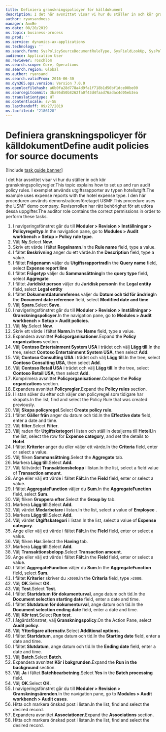 ```yaml
---
title: Definiera granskningspolicyer för källdokument
description: I det här avsnittet visar vi hur du ställer in och kör granskningspolicyregler.
author: ryansandness
manager: AnnBe
ms.date: 08/20/2019
ms.topic: business-process
ms.prod: ''
ms.service: dynamics-ax-applications
ms.technology: ''
ms.search.form: SysPolicySourceDocumentRuleType, SysFieldLookUp, SysPolicyListPage, SysPolicy, AuditPolicyRule, SysQueryForm, SysQueryFieldLookUp, AuditPolicyDateSelection, AuditPolicyAdditionalOption, BatchJob, CaseDetail
audience: Application User
ms.reviewer: roschlom
ms.search.scope: Core, Operations
ms.search.region: Global
ms.author: ryansand
ms.search.validFrom: 2016-06-30
ms.dyn365.ops.version: Version 7.0.0
ms.openlocfilehash: a6b0fa28d778a4d9fa1f718b1d50bf1dce00be00
ms.sourcegitcommit: 3ba95d50b8262fa0f43d4faad76adac4d05eb3ea
ms.translationtype: HT
ms.contentlocale: sv-SE
ms.lasthandoff: 09/27/2019
ms.locfileid: "2186128"
---
```

# <a name="define-audit-policies-for-source-documents"></a><span data-ttu-id="f7f1a-103">Definiera granskningspolicyer för källdokument</span><span class="sxs-lookup"><span data-stu-id="f7f1a-103">Define audit policies for source documents</span></span>

[!include [task guide banner](../../includes/task-guide-banner.md)]

<span data-ttu-id="f7f1a-104">I det här avsnittet visar vi hur du ställer in och kör granskningspolicyregler.</span><span class="sxs-lookup"><span data-stu-id="f7f1a-104">This topic explains how to set up and run audit policy rules.</span></span> <span data-ttu-id="f7f1a-105">I exemplet används utgiftsrapporter av typen hotellutgift.</span><span class="sxs-lookup"><span data-stu-id="f7f1a-105">The example uses expense reports with the hotel expense type.</span></span> <span data-ttu-id="f7f1a-106">I den här proceduren används demonstrationsföretaget USMF.</span><span class="sxs-lookup"><span data-stu-id="f7f1a-106">This procedure uses the USMF demo company.</span></span> <span data-ttu-id="f7f1a-107">Revisorrollen har rätt behörighet för att utföra dessa uppgifter.</span><span class="sxs-lookup"><span data-stu-id="f7f1a-107">The auditor role contains the correct permissions in order to perform these tasks.</span></span>

1. <span data-ttu-id="f7f1a-108">I navigeringsfönstret går du till **Moduler > Revision > Inställningar > Policyregeltyp**.</span><span class="sxs-lookup"><span data-stu-id="f7f1a-108">In the navigation pane, go to **Modules > Audit workbench > Setup > Policy rule type**.</span></span>
2. <span data-ttu-id="f7f1a-109">Välj **Ny**.</span><span class="sxs-lookup"><span data-stu-id="f7f1a-109">Select **New**.</span></span>
3. <span data-ttu-id="f7f1a-110">Skriv ett värde i fältet **Regelnamn**.</span><span class="sxs-lookup"><span data-stu-id="f7f1a-110">In the **Rule name** field, type a value.</span></span>
4. <span data-ttu-id="f7f1a-111">I fältet **Beskrivning** anger du ett värde.</span><span class="sxs-lookup"><span data-stu-id="f7f1a-111">In the **Description** field, type a value.</span></span>
5. <span data-ttu-id="f7f1a-112">I fältet **Frågenamn** väljer du **Utgiftsrapportrad**</span><span class="sxs-lookup"><span data-stu-id="f7f1a-112">In the **Query name** field, select **Expense report line**</span></span>
6. <span data-ttu-id="f7f1a-113">I fältet **Frågetyp** väljer du **Sammansättning**</span><span class="sxs-lookup"><span data-stu-id="f7f1a-113">In the **query type** field, select **Aggregate**</span></span>
7. <span data-ttu-id="f7f1a-114">I fältet **Juridiskt person** väljer du **Juridisk person**</span><span class="sxs-lookup"><span data-stu-id="f7f1a-114">In the **Legal entity** field, select **Legal entity**</span></span>
8. <span data-ttu-id="f7f1a-115">I fältet **Dokumentdatumreferens** väljer du **Datum och tid för ändring**</span><span class="sxs-lookup"><span data-stu-id="f7f1a-115">In the **Document date reference** field, select **Modified date and time**</span></span>
9. <span data-ttu-id="f7f1a-116">Välj **Spara**.</span><span class="sxs-lookup"><span data-stu-id="f7f1a-116">Select **Save**.</span></span>
10. <span data-ttu-id="f7f1a-117">I navigeringsfönstret går du till **Moduler > Revision > Inställningar > Granskningspolicyer**.</span><span class="sxs-lookup"><span data-stu-id="f7f1a-117">In the navigation pane, go to **Modules > Audit workbench > Setup > Audit policies**.</span></span>
11. <span data-ttu-id="f7f1a-118">Välj **Ny**.</span><span class="sxs-lookup"><span data-stu-id="f7f1a-118">Select **New**.</span></span>
12. <span data-ttu-id="f7f1a-119">Skriv ett värde i fältet **Namn**.</span><span class="sxs-lookup"><span data-stu-id="f7f1a-119">In the **Name** field, type a value.</span></span>
13. <span data-ttu-id="f7f1a-120">Expandera avsnittet **Policyorganisationer**.</span><span class="sxs-lookup"><span data-stu-id="f7f1a-120">Expand the **Policy organizations** section.</span></span>
14. <span data-ttu-id="f7f1a-121">Välj **Contoso Entertainment System USA** i trädet och välj **Lägg till**.</span><span class="sxs-lookup"><span data-stu-id="f7f1a-121">In the tree, select **Contoso Entertainment System USA**, then select **Add**.</span></span>
15. <span data-ttu-id="f7f1a-122">Välj **Contoso Consulting USA** i trädet och välj **Lägg till**.</span><span class="sxs-lookup"><span data-stu-id="f7f1a-122">In the tree, select **Contoso Consulting USA**, then select **Add**.</span></span>
16. <span data-ttu-id="f7f1a-123">Välj **Contoso Retail USA** i trädet och välj **Lägg till**.</span><span class="sxs-lookup"><span data-stu-id="f7f1a-123">In the tree, select **Contoso Retail USA**, then select **Add**.</span></span>
17. <span data-ttu-id="f7f1a-124">Komprimera avsnittet **Policyorganisationer**.</span><span class="sxs-lookup"><span data-stu-id="f7f1a-124">Collapse the **Policy organizations** section.</span></span>
18. <span data-ttu-id="f7f1a-125">Expandera avsnittet **Policyregler**.</span><span class="sxs-lookup"><span data-stu-id="f7f1a-125">Expand the **Policy rules** section.</span></span>
19. <span data-ttu-id="f7f1a-126">I listan söker du efter och väljer den policyregel som tidigare har skapats.</span><span class="sxs-lookup"><span data-stu-id="f7f1a-126">In the list, find and select the Policy Rule that was created previously.</span></span>
20. <span data-ttu-id="f7f1a-127">Välj **Skapa policyregel**.</span><span class="sxs-lookup"><span data-stu-id="f7f1a-127">Select **Create policy rule**.</span></span>
21. <span data-ttu-id="f7f1a-128">I fältet **Gäller från** anger du datum och tid.</span><span class="sxs-lookup"><span data-stu-id="f7f1a-128">In the **Effective date** field, enter a date and time.</span></span>
22. <span data-ttu-id="f7f1a-129">Välj **filter**.</span><span class="sxs-lookup"><span data-stu-id="f7f1a-129">Select **Filter**.</span></span>
23. <span data-ttu-id="f7f1a-130">Välj raden för **Utgiftskategori** i listan och ställ in detaljerna till **Hotell**.</span><span class="sxs-lookup"><span data-stu-id="f7f1a-130">In the list, select the row for **Expense category**, and set the details to **Hotel**.</span></span>
24. <span data-ttu-id="f7f1a-131">I fältet **Kriterier** anger du eller väljer ett värde.</span><span class="sxs-lookup"><span data-stu-id="f7f1a-131">In the **Criteria** field, enter or select a value.</span></span>
25. <span data-ttu-id="f7f1a-132">Välj fliken **Sammansättning**.</span><span class="sxs-lookup"><span data-stu-id="f7f1a-132">Select the **Aggregate** tab.</span></span>
26. <span data-ttu-id="f7f1a-133">Markera **Lägg till**.</span><span class="sxs-lookup"><span data-stu-id="f7f1a-133">Select **Add**.</span></span>
27. <span data-ttu-id="f7f1a-134">Välj fältvärdet **Transaktionsbelopp** i listan.</span><span class="sxs-lookup"><span data-stu-id="f7f1a-134">In the list, select a field value of **Transaction amount**.</span></span>
28. <span data-ttu-id="f7f1a-135">Ange eller välj ett värde i fältet **Fält**.</span><span class="sxs-lookup"><span data-stu-id="f7f1a-135">In the **Field** field, enter or select a value.</span></span>
29. <span data-ttu-id="f7f1a-136">I fältet **AggregateFunction** väljer du **Sum**.</span><span class="sxs-lookup"><span data-stu-id="f7f1a-136">In the **AggregateFunction** field, select **Sum**.</span></span>
30. <span data-ttu-id="f7f1a-137">Välj fliken **Gruppera efter**.</span><span class="sxs-lookup"><span data-stu-id="f7f1a-137">Select the **Group by** tab.</span></span>
31. <span data-ttu-id="f7f1a-138">Markera **Lägg till**.</span><span class="sxs-lookup"><span data-stu-id="f7f1a-138">Select **Add**.</span></span>
32. <span data-ttu-id="f7f1a-139">Välj värdet **Medarbetare** i listan.</span><span class="sxs-lookup"><span data-stu-id="f7f1a-139">In the list, select a value of **Employee** .</span></span>
33. <span data-ttu-id="f7f1a-140">Markera **Lägg till**.</span><span class="sxs-lookup"><span data-stu-id="f7f1a-140">Select **Add**.</span></span>
34. <span data-ttu-id="f7f1a-141">Välj värdet **Utgiftskategori** i listan.</span><span class="sxs-lookup"><span data-stu-id="f7f1a-141">In the list, select a value of **Expense category**.</span></span>
35. <span data-ttu-id="f7f1a-142">Ange eller välj ett värde i fältet **Fält**.</span><span class="sxs-lookup"><span data-stu-id="f7f1a-142">In the **Field** field, enter or select a value.</span></span>
36. <span data-ttu-id="f7f1a-143">Välj fliken **Har**.</span><span class="sxs-lookup"><span data-stu-id="f7f1a-143">Select the **Having** tab.</span></span>
37. <span data-ttu-id="f7f1a-144">Markera **Lägg till**.</span><span class="sxs-lookup"><span data-stu-id="f7f1a-144">Select **Add**.</span></span>
38. <span data-ttu-id="f7f1a-145">Välj **Transaktionsbelopp**.</span><span class="sxs-lookup"><span data-stu-id="f7f1a-145">Select **Transaction amount**.</span></span>
39. <span data-ttu-id="f7f1a-146">Ange eller välj ett värde i fältet **Fält**.</span><span class="sxs-lookup"><span data-stu-id="f7f1a-146">In the **Field** field, enter or select a value.</span></span>
40. <span data-ttu-id="f7f1a-147">I fältet **AggregateFunction** väljer du **Sum**.</span><span class="sxs-lookup"><span data-stu-id="f7f1a-147">In the **AggregateFunction** field, select **Sum**.</span></span>
41. <span data-ttu-id="f7f1a-148">I fältet **Kriterier** skriver du `>2000`.</span><span class="sxs-lookup"><span data-stu-id="f7f1a-148">In the **Criteria** field, type `>2000`.</span></span>
42. <span data-ttu-id="f7f1a-149">Välj **OK**.</span><span class="sxs-lookup"><span data-stu-id="f7f1a-149">Select **OK**.</span></span>
43. <span data-ttu-id="f7f1a-150">Välj **Test**.</span><span class="sxs-lookup"><span data-stu-id="f7f1a-150">Select **Test**.</span></span>
44. <span data-ttu-id="f7f1a-151">I fältet **Startdatum för dokumenturval**, ange datum och tid.</span><span class="sxs-lookup"><span data-stu-id="f7f1a-151">In the **Document selection starting date** field, enter a date and time.</span></span>
45. <span data-ttu-id="f7f1a-152">I fältet **Slutdatum för dokumenturval**, ange datum och tid.</span><span class="sxs-lookup"><span data-stu-id="f7f1a-152">In the **Document selection ending date** field, enter a date and time.</span></span>
46. <span data-ttu-id="f7f1a-153">Välj **Kör test**.</span><span class="sxs-lookup"><span data-stu-id="f7f1a-153">Select **Run test**.</span></span>
47. <span data-ttu-id="f7f1a-154">I åtgärdsfönstret, välj **Granskningspolicy**.</span><span class="sxs-lookup"><span data-stu-id="f7f1a-154">On the Action Pane, select **Audit policy**.</span></span>
48. <span data-ttu-id="f7f1a-155">Välj **Ytterligare alternativ**.</span><span class="sxs-lookup"><span data-stu-id="f7f1a-155">Select **Additional options**.</span></span>
49. <span data-ttu-id="f7f1a-156">I fältet **Startdatum**, ange datum och tid.</span><span class="sxs-lookup"><span data-stu-id="f7f1a-156">In the **Starting date** field, enter a date and time.</span></span>
50. <span data-ttu-id="f7f1a-157">I fältet **Slutdatum**, ange datum och tid.</span><span class="sxs-lookup"><span data-stu-id="f7f1a-157">In the **Ending date** field, enter a date and time.</span></span>
51. <span data-ttu-id="f7f1a-158">Välj **Batch**.</span><span class="sxs-lookup"><span data-stu-id="f7f1a-158">Select **Batch**.</span></span>
52. <span data-ttu-id="f7f1a-159">Expandera avsnittet **Kör i bakgrunden**.</span><span class="sxs-lookup"><span data-stu-id="f7f1a-159">Expand the **Run in the background** section.</span></span>
53. <span data-ttu-id="f7f1a-160">Välj **Ja** i fältet **Batchbearbetning**.</span><span class="sxs-lookup"><span data-stu-id="f7f1a-160">Select **Yes** in the **Batch processing** field.</span></span>
54. <span data-ttu-id="f7f1a-161">Välj **OK**.</span><span class="sxs-lookup"><span data-stu-id="f7f1a-161">Select **OK**.</span></span>
55. <span data-ttu-id="f7f1a-162">I navigeringsfönstret går du till **Moduler > Revision > Granskningsärenden**.</span><span class="sxs-lookup"><span data-stu-id="f7f1a-162">In the navigation pane, go to **Modules > Audit workbench > Audit cases**.</span></span>
56. <span data-ttu-id="f7f1a-163">Hitta och markera önskad post i listan.</span><span class="sxs-lookup"><span data-stu-id="f7f1a-163">In the list, find and select the desired record.</span></span>
57. <span data-ttu-id="f7f1a-164">Expandera avsnittet **Associationer**.</span><span class="sxs-lookup"><span data-stu-id="f7f1a-164">Expand the **Associations** section.</span></span>
58. <span data-ttu-id="f7f1a-165">Hitta och markera önskad post i listan.</span><span class="sxs-lookup"><span data-stu-id="f7f1a-165">In the list, find and select the desired record.</span></span>

